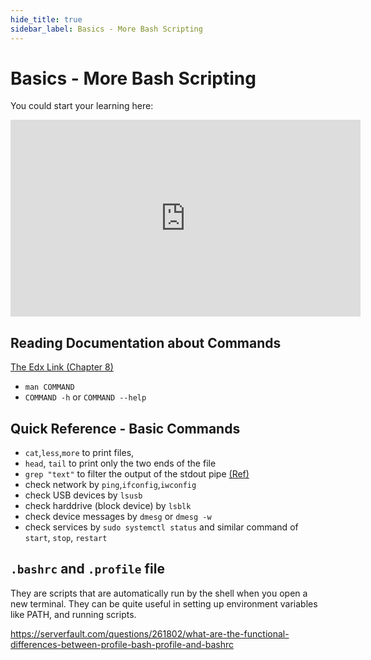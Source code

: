```yaml
---
hide_title: true
sidebar_label: Basics - More Bash Scripting
---
```

# Basics - More Bash Scripting

You could start your learning here:
<iframe width="560" height="315" src="https://www.youtube.com/embed/k91lumNE2zU" frameborder="0" allow="accelerometer; autoplay; encrypted-media; gyroscope; picture-in-picture" allowFullScreen></iframe>

## Reading Documentation about Commands
[The Edx Link (Chapter 8)](https://courses.edx.org/courses/course-v1:LinuxFoundationX+LFS101x+1T2017/course/)
- `man COMMAND`
- `COMMAND -h` or `COMMAND --help`

## Quick Reference - Basic Commands

- `cat`,`less`,`more` to print files,
- `head`, `tail` to print only the two ends of the file
- `grep "text"` to filter the output of the stdout pipe [(Ref)](https://www.guru99.com/linux-pipe-grep.html)
- check network by `ping`,`ifconfig`,`iwconfig`
- check USB devices by `lsusb`
- check harddrive (block device) by `lsblk`
- check device messages by `dmesg` or `dmesg -w`
- check services by `sudo systemctl status` and similar command of `start`, `stop`, `restart`


## `.bashrc` and `.profile` file

They are scripts that are automatically run by the shell when you open a new terminal. They can be quite useful in setting up environment variables like PATH, and running scripts.

https://serverfault.com/questions/261802/what-are-the-functional-differences-between-profile-bash-profile-and-bashrc